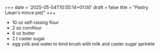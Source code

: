 +++
date = '2025-05-04T10:55:14+01:00'
draft = false
title = "Pastry (Jean's mince pie)"
+++

* 10 oz self-raising flour
* 2 oz cornflour
* 6 oz butter
* 2 t caster sugar
* egg yolk and water to bind
brush with milk and caster sugar sprinkle


